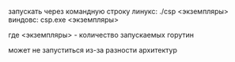 запускать через командную строку
линукс: ./csp <экземпляры>
виндовс: csp.exe <экземпляры>

где <экземпляры> - количество запускаемых горутин

может не запуститься из-за разности архитектур
 
